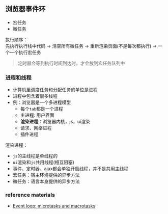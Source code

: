 ## 浏览器事件环

* 宏任务
* 微任务

执行顺序：  
先执行执行栈中代码 -> 清空所有微任务 -> 重新渲染页面(不是每次都执行) -> 一个一个执行宏任务

> 定时器会等到执行时间到达时，才会放到宏任务队列中

### 进程和线程

* 计算机里调度任务和分配任务的单位是进程
* 进程中包含着很多线程
* 例：浏览器是一个多进程模型
  * 每个`tab`都是一个进程
  * 主进程: 用户界面
  * **渲染进程**：浏览器内核，js，ui渲染
  * 请求、网络进程
  * 插件进程

渲染进程：

* `js`的主线程是单线程的
* `ui`渲染和`js`共用线程(相互阻塞)
* 事件、定时器、ajax都会单独开启线程，并不是共用主线程
* 宏任务：宿主环境提供的异步方法
* 微任务：语言本身提供的异步方法

### reference materials

* [Event loop: microtasks and macrotasks](https://javascript.info/event-loop)